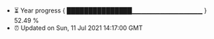 - ⏳ Year progress { ███████████████▁▁▁▁▁▁▁▁▁▁▁▁▁▁▁ } 52.49 %
- ⏰ Updated on Sun, 11 Jul 2021 14:17:00 GMT

